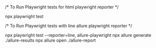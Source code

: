 /* To Run Playwright tests for html playwright reporter */

npx playwright test 

/* To Run Playwright tests with line allure playwright reporter */

npx playwright test --reporter=line, allure-playwright 
npx allure generate ./allure-results 
npx allure open ./allure-report
